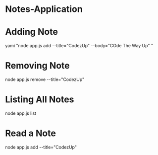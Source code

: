 # Notes-Application

# Adding Note
yami "node app.js add --title="CodezUp" --body="COde The Way Up" "

# Removing Note
node app.js remove --title="CodezUp"

# Listing All Notes
node app.js list

# Read a Note
node app.js add --title="CodezUp"
